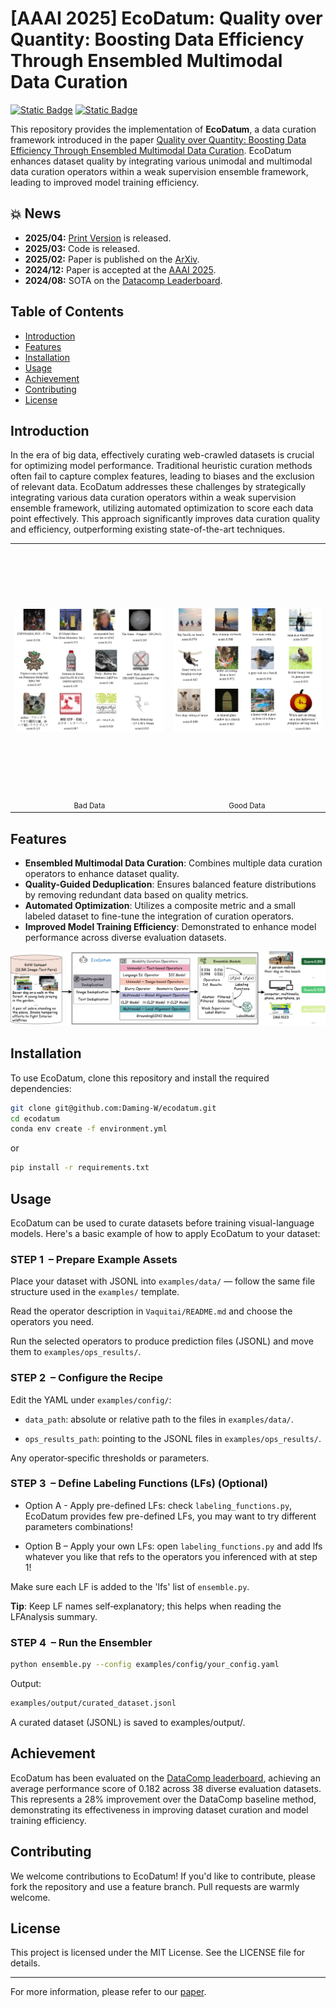 # [AAAI 2025] EcoDatum: Quality over Quantity: Boosting Data Efficiency Through Ensembled Multimodal Data Curation
[![Static Badge](https://img.shields.io/badge/2502.08211-%23B31B1B?logo=arxiv&label=EcoDatum&link=https%3A%2F%2Farxiv.org%2Fabs%2F2502.08211)](https://arxiv.org/abs/2502.08211)
[![Static Badge](https://img.shields.io/badge/EcoDatum-%23181717?logo=github&label=Github&link=https%3A%2F%2Fgithub.com%2FDaming-W%2FEcoDatum)](https://github.com/Daming-W/EcoDatum)


This repository provides the implementation of **EcoDatum**, a data curation framework introduced in the paper [Quality over Quantity: Boosting Data Efficiency Through Ensembled Multimodal Data Curation](https://arxiv.org/abs/2502.08211). EcoDatum enhances dataset quality by integrating various unimodal and multimodal data curation operators within a weak supervision ensemble framework, leading to improved model training efficiency.

## 💥 News
- **2025/04:** [Print Version](https://ojs.aaai.org/index.php/AAAI/article/view/35481) is released.
- **2025/03:** Code is released.
- **2025/02:** Paper is published on the [ArXiv](https://arxiv.org/abs/2412.05435).
- **2024/12:** Paper is accepted at the [AAAI 2025](https://aaai.org/wp-content/uploads/2025/01/AAAI-25-Poster-Schedule.pdf).
- **2024/08:** SOTA on the [Datacomp Leaderboard](https://www.datacomp.ai/dcclip/leaderboard.html).

## Table of Contents

- [Introduction](#introduction)
- [Features](#features)
- [Installation](#installation)
- [Usage](#usage)
- [Achievement](#achievement)
- [Contributing](#contributing)
- [License](#license)

## Introduction

In the era of big data, effectively curating web-crawled datasets is crucial for optimizing model performance. Traditional heuristic curation methods often fail to capture complex features, leading to biases and the exclusion of relevant data. EcoDatum addresses these challenges by strategically integrating various data curation operators within a weak supervision ensemble framework, utilizing automated optimization to score each data point effectively. This approach significantly improves data curation quality and efficiency, outperforming existing state-of-the-art techniques.


<table>
  <tr>
    <td align="center">
      <img src="figs/badsamples_page-0001.jpg" height="400px" style="object-fit: contain;"><br/>
      <sub>Bad Data</sub>
    </td>
    <td align="center">
      <img src="figs/goodsamples_page-0001.jpg" height="400px" style="object-fit: contain;"><br/>
      <sub>Good Data</sub>
    </td>
  </tr>
</table>

## Features

- **Ensembled Multimodal Data Curation**: Combines multiple data curation operators to enhance dataset quality.
- **Quality-Guided Deduplication**: Ensures balanced feature distributions by removing redundant data based on quality metrics.
- **Automated Optimization**: Utilizes a composite metric and a small labeled dataset to fine-tune the integration of curation operators.
- **Improved Model Training Efficiency**: Demonstrated to enhance model performance across diverse evaluation datasets.
  
![Pipeline](figs/f2.png)

## Installation

To use EcoDatum, clone this repository and install the required dependencies:

```bash
git clone git@github.com:Daming-W/ecodatum.git
cd ecodatum
conda env create -f environment.yml
```
or
```bash
pip install -r requirements.txt
```

## Usage

EcoDatum can be used to curate datasets before training visual-language models. Here's a basic example of how to apply EcoDatum to your dataset:

### STEP 1  – Prepare Example Assets

Place your dataset with JSONL into `examples/data/` — follow the same file structure used in the `examples/` template.

Read the operator description in `Vaquitai/README.md` and choose the operators you need.

Run the selected operators to produce prediction files (JSONL) and move them to `examples/ops_results/`.

### STEP 2  – Configure the Recipe

Edit the YAML under `examples/config/`:

- `data_path`: absolute or relative path to the files in `examples/data/`.

- `ops_results_path`: pointing to the JSONL files in `examples/ops_results/`.

Any operator‑specific thresholds or parameters.

### STEP 3  – Define Labeling Functions (LFs) (Optional)

- Option A - Apply pre-defined LFs: check `labeling_functions.py`, EcoDatum provides few pre-defined LFs, you may want to try different parameters combinations!

- Option B – Apply your own LFs: open `labeling_functions.py` and add lfs whatever you like that refs to the operators you inferenced with at step 1! 

Make sure each LF is added to the 'lfs' list of `ensemble.py`.

**Tip**: Keep LF names self‑explanatory; this helps when reading the LFAnalysis summary.

### STEP 4  – Run the Ensembler

```bash
python ensemble.py --config examples/config/your_config.yaml
```
Output:
```bash
examples/output/curated_dataset.jsonl
```

A curated dataset (JSONL) is saved to examples/output/.


## Achievement

EcoDatum has been evaluated on the [DataComp leaderboard](https://www.datacomp.ai/dcclip/leaderboard.html), achieving an average performance score of 0.182 across 38 diverse evaluation datasets. This represents a 28% improvement over the DataComp baseline method, demonstrating its effectiveness in improving dataset curation and model training efficiency.

## Contributing

We welcome contributions to EcoDatum! If you'd like to contribute, please fork the repository and use a feature branch. Pull requests are warmly welcome.

## License

This project is licensed under the MIT License. See the LICENSE file for details.

---

For more information, please refer to our [paper](https://arxiv.org/abs/2502.08211).
